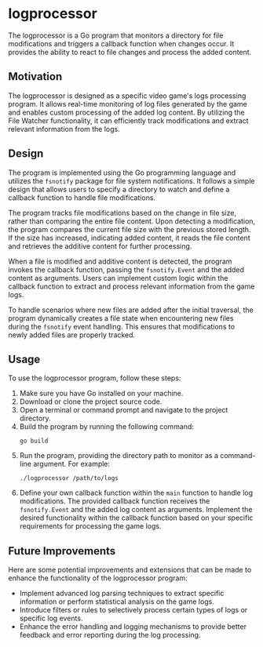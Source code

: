 # logprocessor

The logprocessor is a Go program that monitors a directory for file modifications and triggers a callback function when changes occur. It provides the ability to react to file changes and process the added content.

## Motivation

The logprocessor is designed as a specific video game's logs processing program. It allows real-time monitoring of log files generated by the game and enables custom processing of the added log content. By utilizing the File Watcher functionality, it can efficiently track modifications and extract relevant information from the logs.

## Design

The program is implemented using the Go programming language and utilizes the `fsnotify` package for file system notifications. It follows a simple design that allows users to specify a directory to watch and define a callback function to handle file modifications.

The program tracks file modifications based on the change in file size, rather than comparing the entire file content. Upon detecting a modification, the program compares the current file size with the previous stored length. If the size has increased, indicating added content, it reads the file content and retrieves the additive content for further processing.

When a file is modified and additive content is detected, the program invokes the callback function, passing the `fsnotify.Event` and the added content as arguments. Users can implement custom logic within the callback function to extract and process relevant information from the game logs.

To handle scenarios where new files are added after the initial traversal, the program dynamically creates a file state when encountering new files during the `fsnotify` event handling. This ensures that modifications to newly added files are properly tracked.

## Usage

To use the logprocessor program, follow these steps:

1. Make sure you have Go installed on your machine.
2. Download or clone the project source code.
3. Open a terminal or command prompt and navigate to the project directory.
4. Build the program by running the following command:
   ```
   go build
   ```
5. Run the program, providing the directory path to monitor as a command-line argument. For example:
   ```
   ./logprocessor /path/to/logs
   ```
6. Define your own callback function within the `main` function to handle log modifications. The provided callback function receives the `fsnotify.Event` and the added log content as arguments. Implement the desired functionality within the callback function based on your specific requirements for processing the game logs.

## Future Improvements

Here are some potential improvements and extensions that can be made to enhance the functionality of the logprocessor program:

- Implement advanced log parsing techniques to extract specific information or perform statistical analysis on the game logs.
- Introduce filters or rules to selectively process certain types of logs or specific log events.
- Enhance the error handling and logging mechanisms to provide better feedback and error reporting during the log processing.
